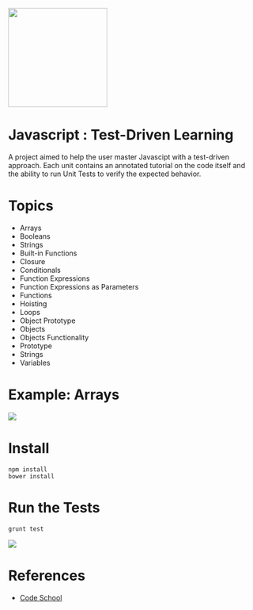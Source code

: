 <a name="README">[<img src="https://camo.githubusercontent.com/eb464a60a4a47f8b600aa71bfbc6aff3fe5c5392/68747470733a2f2f7261772e6769746875622e636f6d2f766f6f646f6f74696b69676f642f6c6f676f2e6a732f6d61737465722f6a732e706e67" width="200px" height="200px" />](https://github.com/MartinChavez/Learn-Javascript)</a>

Javascript : Test-Driven Learning
================

A project aimed to help the user master Javascipt with a test-driven approach. Each unit contains an annotated tutorial on the code itself and the ability to run Unit Tests to verify the expected behavior.

Topics
================
 - Arrays
 - Booleans
 - Strings
 - Built-in Functions
 - Closure
 - Conditionals
 - Function Expressions
 - Function Expressions as Parameters
 - Functions
 - Hoisting
 - Loops
 - Object Prototype
 - Objects
 - Objects Functionality
 - Prototype
 - Strings
 - Variables


Example: Arrays
====================

<a name="README">[<img src="https://s3-us-west-2.amazonaws.com/martinbucket/arrays.png"  />](https://github.com/MartinChavez/Learn-Javascript)</a>

Install
====================
```Terminal
npm install
bower install
```

Run the Tests
====================
```Javascript
grunt test
```
[<img src="https://s3-us-west-2.amazonaws.com/testdrivenlearningbucket/Run+Tests.png"  />](https://github.com/MartinChavez/Learn-Javascript)

References
====================

* [Code School](https://www.codeschool.com/)
